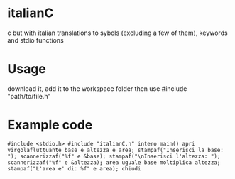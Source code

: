 # italianC
c but with italian translations to sybols (excluding a few of them), keywords and stdio functions

# Usage
download it, add it to the workspace folder then use #include "path/to/file.h"

# Example code


`
#include <stdio.h>
#include "italianC.h"
intero main() apri
	virgolafluttuante base e altezza e area;
	stampaf("Inserisci la base: ");
	scannerizzaf("%f" e &base);
	stampaf("\nInserisci l'altezza: ");
	scannerizzaf("%f" e &altezza);
	area uguale base moltiplica altezza;
	stampaf("L'area e' di: %f" e area);
chiudi
`
